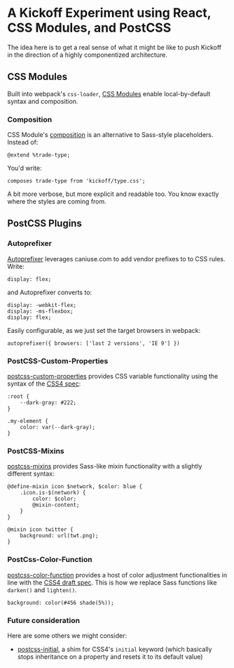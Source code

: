 # A Kickoff Experiment using React, CSS Modules, and PostCSS

The idea here is to get a real sense of what it might be like to push Kickoff in the direction of a highly componentized architecture.

## CSS Modules

Built into webpack's `css-loader`, [CSS Modules](https://github.com/css-modules/css-modules) enable local-by-default syntax and composition.

### Composition

CSS Module's [composition](https://github.com/css-modules/css-modules#composition) is an alternative to Sass-style placeholders. Instead of:

    @extend %trade-type;

You'd write:

    composes trade-type from 'kickoff/type.css';

A bit more verbose, but more explicit and readable too. You know exactly where the styles are coming from.

## PostCSS Plugins

### Autoprefixer

[Autoprefixer](https://github.com/postcss/autoprefixer) leverages caniuse.com to add vendor prefixes to to CSS rules. Write:

    display: flex;

and Autoprefixer converts to:

    display: -webkit-flex;
    display: -ms-flexbox;
    display: flex;

Easily configurable, as we just set the target browsers in webpack:

    autoprefixer({ browsers: ['last 2 versions', 'IE 9'] })

### PostCSS-Custom-Properties

[postcss-custom-properties](https://github.com/postcss/postcss-custom-properties) provides CSS variable functionality using the syntax of the [CSS4 spec](http://www.w3.org/TR/css-variables/):

    :root {
        --dark-gray: #222;
    }

    .my-element {
        color: var(--dark-gray);
    }

### PostCSS-Mixins

[postcss-mixins](https://github.com/postcss/postcss-mixins) provides Sass-like mixin functionality with a slightly different syntax:

    @define-mixin icon $network, $color: blue {
        .icon.is-$(network) {
            color: $color;
            @mixin-content;
        }
    }

    @mixin icon twitter {
        background: url(twt.png);
    }

### PostCss-Color-Function

[postcss-color-function](https://github.com/postcss/postcss-color-function) provides a host of color adjustment functionalities in line with the [CSS4 draft spec](https://drafts.csswg.org/css-color/#modifying-colors). This is how we replace Sass functions like `darken()` and `lighten()`.

    background: color(#456 shade(5%));

### Future consideration

Here are some others we might consider:

- [postcss-initial](https://github.com/maximkoretskiy/postcss-initial), a shim for CSS4's `initial` keyword (which basically stops inheritance on a property and resets it to its default value)
